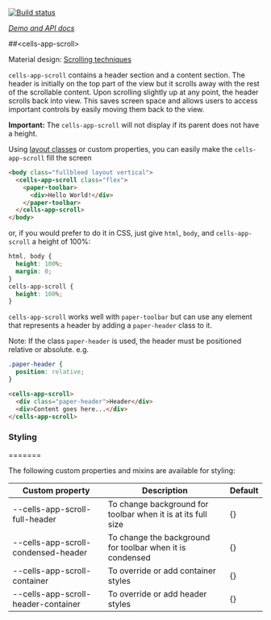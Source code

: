 
<!---

This README is automatically generated from the comments in these files:
cells-app-scroll.html

Edit those files, and our readme bot will duplicate them over here!
Edit this file, and the bot will squash your changes :)

The bot does some handling of markdown. Please file a bug if it does the wrong
thing! https://github.com/PolymerLabs/tedium/issues

-->

[![Build status](https://travis-ci.org/PolymerElements/cells-app-scroll.svg?branch=master)](https://travis-ci.org/PolymerElements/cells-app-scroll)

_[Demo and API docs](https://elements.polymer-project.org/elements/cells-app-scroll)_


##&lt;cells-app-scroll&gt;

Material design: [Scrolling techniques](https://www.google.com/design/spec/patterns/scrolling-techniques.html)

`cells-app-scroll` contains a header section and a content section.  The
header is initially on the top part of the view but it scrolls away with the
rest of the scrollable content.  Upon scrolling slightly up at any point, the
header scrolls back into view.  This saves screen space and allows users to
access important controls by easily moving them back to the view.

__Important:__ The `cells-app-scroll` will not display if its parent does not have a height.

Using [layout classes](https://www.polymer-project.org/1.0/docs/migration.html#layout-attributes) or custom properties, you can easily make the `cells-app-scroll` fill the screen

```html
<body class="fullbleed layout vertical">
  <cells-app-scroll class="flex">
    <paper-toolbar>
      <div>Hello World!</div>
    </paper-toolbar>
  </cells-app-scroll>
</body>
```

or, if you would prefer to do it in CSS, just give `html`, `body`, and `cells-app-scroll` a height of 100%:

```css
html, body {
  height: 100%;
  margin: 0;
}
cells-app-scroll {
  height: 100%;
}
```

`cells-app-scroll` works well with `paper-toolbar` but can use any element
that represents a header by adding a `paper-header` class to it.

Note: If the class `paper-header` is used, the header must be positioned relative or absolute. e.g.

```css
.paper-header {
  position: relative;
}
```

```html
<cells-app-scroll>
  <div class="paper-header">Header</div>
  <div>Content goes here...</div>
</cells-app-scroll>
```

### Styling

=======

The following custom properties and mixins are available for styling:

| Custom property | Description | Default |
| --- | --- | --- |
| --cells-app-scroll-full-header | To change background for toolbar when it is at its full size | {} |
| --cells-app-scroll-condensed-header | To change the background for toolbar when it is condensed | {} |
| --cells-app-scroll-container | To override or add container styles | {} |
| --cells-app-scroll-header-container | To override or add header styles | {} |


